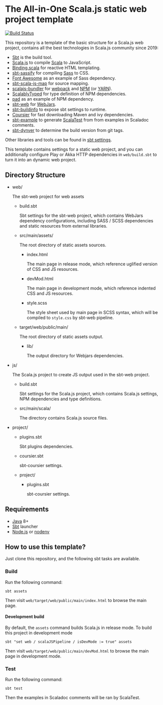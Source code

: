 # The All-in-One Scala.js static web project template
[![Build Status](https://travis-ci.org/Atry/scalajs-all-in-one-template.svg?branch=master)](https://travis-ci.org/Atry/scalajs-all-in-one-template)

This repository is a template of the basic structure for a Scala.js web project, contains all the best technologies in Scala.js community since 2019:

* [Sbt](https://scala-sbt.org) is the build tool.
* [Scala.js](https://www.scala-js.org/) to compile [Scala](https://scala-lang.org) to JavaScript.
* [Binding.scala](https://github.com/ThoughtWorksInc/Binding.scala) for reactive HTML templating.
* [sbt-sassify](https://github.com/irundaia/sbt-sassify/) for compiling [Sass](https://sass-lang.com/) to CSS.
* [Font Awesome](https://fontawesome.com/) as an example of Sass dependency.
* [sbt-scala-js-map](https://github.com/ThoughtWorksInc/sbt-scala-js-map) for source mapping.
* [scalajs-bundler](https://github.com/scalacenter/scalajs-bundler) for [webpack](https://webpack.js.org/) and [NPM](https://www.npmjs.com/) (or [YARN](https://yarnpkg.com)).
* [ScalablyTyped](https://github.com/oyvindberg/ScalablyTyped) for type definition of NPM dependencies.
* [pad](https://pad-project.js.org/) as an example of NPM dependency.
* [sbt-web](https://github.com/sbt/sbt-web) for [WebJars](https://www.webjars.org/).
* [sbt-buildinfo](https://github.com/sbt/sbt-buildinfo) to expose sbt settings to runtime.
* [Coursier](https://get-coursier.io/) for fast downloading Maven and ivy dependencies.
* [sbt-example](https://github.com/ThoughtWorksInc/sbt-example) to generate [ScalaTest](http://www.scalatest.org/) from from examples in Scaladoc comments.
* [sbt-dynver](https://github.com/dwijnand/sbt-dynver) to determine the build version from git tags.

Other libraries and tools can be found in [sbt settings](https://github.com/Atry/Binding.scala-template/search?q=extension%3Asbt&unscoped_q=extension%3Asbt).

This template contains settings for a static web project, and you can additionally configure Play or Akka HTTP dependencies in `web/build.sbt` to turn it into an dynamic web project.

## Directory Structure

 * web/
   
   The sbt-web project for web assets
   * build.sbt
     
     Sbt settings for the sbt-web project, which contains WebJars dependency configurations, including SASS / SCSS dependencies and static resources from external libraries.
   * src/main/assets/
         
     The root directory of static assets sources.
     * index.html
       
       The main page in release mode, which reference uglified version of CSS and JS resources.
     * devMod.html
       
       The main page in development mode, which reference indented CSS and JS resources.
     * style.scss
       
       The style sheet used by main page in SCSS syntax, which will be compiled to `style.css` by sbt-web pipeline.
   * target/web/public/main/
     
     The root directory of static assets output.
     * lib/
       
       The output directory for Webjars dependencies.
 * js/
   
   The Scala.js project to create JS output used in the sbt-web project.

   * build.sbt
     
     Sbt settings for the Scala.js project, which contains Scala.js settings, NPM dependencies and type definitions.
   
   * src/main/scala/
     
     The directory contains Scala.js source files.
 * project/
   * plugins.sbt
     
     Sbt plugins dependencies.
   * coursier.sbt

     sbt-coursier settings.
   * project/
     * plugins.sbt

       sbt-coursier settings.

## Requirements

* [Java](https://openjdk.java.net/) 8+
* [Sbt](https://www.scala-sbt.org/) launcher
* [Node.js](https://nodejs.org/) or [nodenv](https://github.com/nodenv/nodenv)

## How to use this template?

Just clone this repository, and the following sbt tasks are available.

### Build

Run the following command:

``` shell
sbt assets
```

Then visit `web/target/web/public/main/index.html` to browse the main page.

#### Development build

By default, the `assets` command builds Scala.js in release mode. To build this project in development mode

``` shell
sbt "set web / scalaJSPipeline / isDevMode := true" assets
```

Then visit `web/target/web/public/main/devMod.html` to browse the main page in development mode.

### Test

Run the following command:

``` shell
sbt test
```

Then the examples in Scaladoc comments will be ran by ScalaTest.
